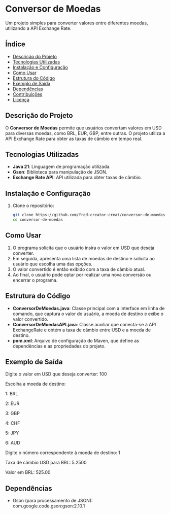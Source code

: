 # Conversor de Moedas

Um projeto simples para converter valores entre diferentes moedas, utilizando a API Exchange Rate.

## Índice

- [Descrição do Projeto](#descrição-do-projeto)
- [Tecnologias Utilizadas](#tecnologias-utilizadas)
- [Instalação e Configuração](#instalação-e-configuração)
- [Como Usar](#como-usar)
- [Estrutura do Código](#estrutura-do-código)
- [Exemplo de Saída](#exemplo-de-saída)
- [Dependências](#dependências)
- [Contribuições](#contribuições)
- [Licença](#licença)

## Descrição do Projeto

O **Conversor de Moedas** permite que usuários convertam valores em USD para diversas moedas, como BRL, EUR, GBP, entre outras. O projeto utiliza a API Exchange Rate para obter as taxas de câmbio em tempo real.

## Tecnologias Utilizadas

- **Java 21**: Linguagem de programação utilizada.
- **Gson**: Biblioteca para manipulação de JSON.
- **Exchange Rate API**: API utilizada para obter taxas de câmbio.

## Instalação e Configuração

1. Clone o repositório:
   ```bash
   git clone https://github.com/fred-creator-creat/conversor-de-moedas.git
   cd conversor-de-moedas

## Como Usar

1. O programa solicita que o usuário insira o valor em USD que deseja converter.
2. Em seguida, apresenta uma lista de moedas de destino e solicita ao usuário que escolha uma das opções.
3. O valor convertido é então exibido com a taxa de câmbio atual.
4. Ao final, o usuário pode optar por realizar uma nova conversão ou encerrar o programa.

## Estrutura do Código

- **ConversorDeMoedas.java**: Classe principal com a interface em linha de comando, que captura o valor do usuário, a moeda de destino e exibe o valor convertido.
- **ConversorDeMoedasAPI.java**: Classe auxiliar que conecta-se à API ExchangeRate e obtém a taxa de câmbio entre USD e a moeda de destino.
- **pom.xml**: Arquivo de configuração do Maven, que define as dependências e as propriedades do projeto.

## Exemplo de Saída

Digite o valor em USD que deseja converter: 100

Escolha a moeda de destino:

1: BRL

2: EUR

3: GBP

4: CHF

5: JPY

6: AUD

Digite o número correspondente à moeda de destino: 1

Taxa de câmbio USD para BRL: 5.2500

Valor em BRL: 525.00

## Dependências
- Gson (para processamento de JSON): com.google.code.gson:gson:2.10.1

